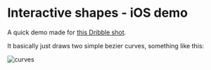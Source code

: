# Interactive shapes - iOS demo
A quick demo made for [this Dribble shot](https://dribbble.com/shots/1950331-Interactive-shapes-iOS-demo).

It basically just draws two simple bezier curves, something like this:

![curves](http://i.imgur.com/kZX2VXQ.png)
